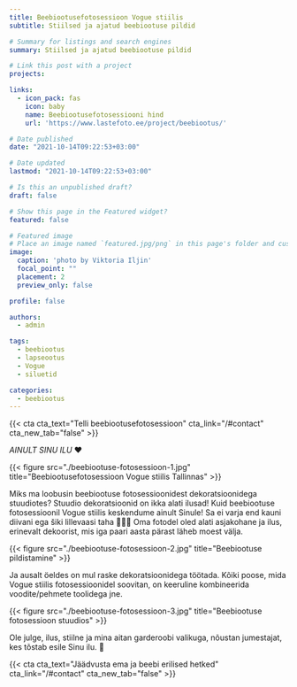 ```yaml
---
title: Beebiootusefotosessioon Vogue stiilis
subtitle: Stiilsed ja ajatud beebiootuse pildid

# Summary for listings and search engines
summary: Stiilsed ja ajatud beebiootuse pildid

# Link this post with a project
projects: 

links:
  - icon_pack: fas
    icon: baby
    name: Beebiootusefotosessiooni hind
    url: 'https://www.lastefoto.ee/project/beebiootus/'

# Date published
date: "2021-10-14T09:22:53+03:00"

# Date updated
lastmod: "2021-10-14T09:22:53+03:00"

# Is this an unpublished draft?
draft: false

# Show this page in the Featured widget?
featured: false

# Featured image
# Place an image named `featured.jpg/png` in this page's folder and customize its options here.
image:
  caption: 'photo by Viktoria Iljin'
  focal_point: ""
  placement: 2
  preview_only: false

profile: false

authors:
  - admin

tags:
  - beebiootus
  - lapseootus
  - Vogue
  - siluetid

categories:
  - beebiootus
---
```

{{< cta cta_text="Telli beebiootusefotosessioon" cta_link="/#contact" cta_new_tab="false" >}}

_AINULT SINU ILU_ ❤️

{{< figure src="./beebiootuse-fotosessioon-1.jpg" title="Beebiootusefotosessioon Vogue stiilis Tallinnas" >}}

Miks ma loobusin beebiootuse fotosessioonidest dekoratsioonidega stuudiotes?
Stuudio dekoratsioonid on ikka alati ilusad! Kuid beebiootuse fotosessioonil Vogue stiilis keskendume ainult Sinule! Sa ei varja end kauni diivani ega šiki lillevaasi taha 🤷🏼‍♀️ Oma fotodel oled alati asjakohane ja ilus, erinevalt dekoorist, mis iga paari aasta pärast läheb moest välja.

{{< figure src="./beebiootuse-fotosessioon-2.jpg" title="Beebiootuse pildistamine" >}}

Ja ausalt öeldes on mul raske dekoratsioonidega töötada. Kõiki poose, mida Vogue stiilis fotosessioonidel soovitan, on keeruline kombineerida voodite/pehmete toolidega jne.

{{< figure src="./beebiootuse-fotosessioon-3.jpg" title="Beebiootuse fotosessioon stuudios" >}}

Ole julge, ilus, stiilne ja mina aitan garderoobi valikuga, nõustan jumestajat, kes tõstab esile Sinu ilu. 🥰

{{< cta cta_text="Jäädvusta ema ja beebi erilised hetked" cta_link="/#contact" cta_new_tab="false" >}}